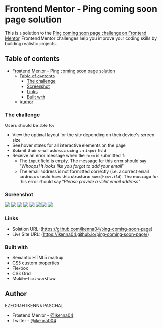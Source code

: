 # Frontend Mentor - Ping coming soon page solution

This is a solution to the
[Ping coming soon page challenge on Frontend Mentor](https://www.frontendmentor.io/challenges/ping-single-column-coming-soon-page-5cadd051fec04111f7b848da).
Frontend Mentor challenges help you improve your coding skills by building
realistic projects.

## Table of contents

- [Frontend Mentor - Ping coming soon page solution](#frontend-mentor---ping-coming-soon-page-solution)
  - [Table of contents](#table-of-contents)
    - [The challenge](#the-challenge)
    - [Screenshot](#screenshot)
    - [Links](#links)
    - [Built with](#built-with)
  - [Author](#author)

### The challenge

Users should be able to:

- View the optimal layout for the site depending on their device's screen size
- See hover states for all interactive elements on the page
- Submit their email address using an `input` field
- Receive an error message when the `form` is submitted if:
  - The `input` field is empty. The message for this error should say _"Whoops!
    It looks like you forgot to add your email"_
  - The email address is not formatted correctly (i.e. a correct email address
    should have this structure: `name@host.tld`). The message for this error
    should say _"Please provide a valid email address"_

### Screenshot

![](screen-shots/Screenshot%202024-05-17%20at%2001-48-14%20Ping%20Coming%20Soon%20Page.png)
![](screen-shots/Screenshot%202024-05-17%20at%2001-48-25%20Ping%20Coming%20Soon%20Page.png)
![](screen-shots/Screenshot%202024-05-17%20at%2001-48-42%20Ping%20Coming%20Soon%20Page.png)
![](screen-shots/Screenshot%202024-05-17%20at%2001-48-49%20Ping%20Coming%20Soon%20Page.png)
![](screen-shots/Screenshot%202024-05-17%20at%2001-49-05%20Ping%20Coming%20Soon%20Page.png)
![](screen-shots/Screenshot%202024-05-17%20at%2001-49-23%20Ping%20Coming%20Soon%20Page.png)
![](screen-shots/Screenshot%202024-05-17%20at%2001-49-32%20Ping%20Coming%20Soon%20Page.png)
![](screen-shots/Screenshot%202024-05-17%20at%2001-49-38%20Ping%20Coming%20Soon%20Page.png)

### Links

- Solution URL: (https://github.com/Ikenna04/ping-coming-soon-page)
- Live Site URL: (https://ikenna04.github.io/ping-coming-soon-page/)

### Built with

- Semantic HTML5 markup
- CSS custom properties
- Flexbox
- CSS Grid
- Mobile-first workflow

## Author

EZEORAH IKENNA PASCHAL

<!-- - Website - [Add your name here](https://www.your-site.com) -->

- Frontend Mentor - [@Ikenna04](https://www.frontendmentor.io/profile/Ikenna04)
- Twitter - [@ikenna004](https://www.twitter.com/ikenna004)
